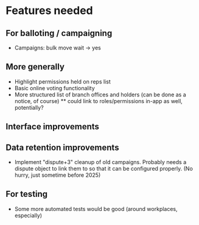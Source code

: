 # Features needed

## For balloting / campaigning

* Campaigns: bulk move wait -> yes

## More generally

* Highlight permissions held on reps list
* Basic online voting functionality
* More structured list of branch offices and holders (can be done as a notice, of course)
** could link to roles/permissions in-app as well, potentially?

## Interface improvements


## Data retention improvements

* Implement "dispute+3" cleanup of old campaigns. Probably needs a dispute object to link them to so that it can be configured properly. (No hurry, just sometime before 2025)

## For testing

* Some more automated tests would be good (around workplaces, especially)

